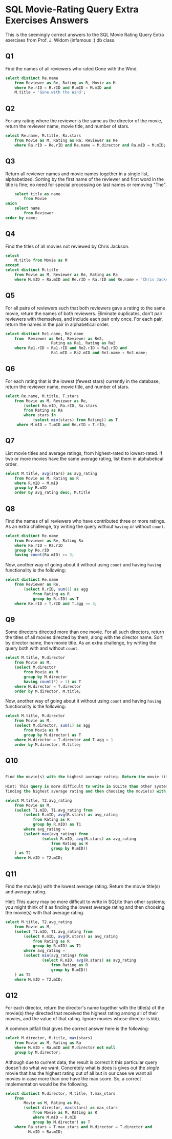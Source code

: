 # SQL Movie-Rating Query Extra Exercises Answers

This is the seemingly correct answers to the SQL Movie Rating Query Extra exercises from 
Prof. J. Widom (infamous :) db class.

## Q1

Find the names of all reviewers who rated Gone with the Wind. 

```sql
select distinct Re.name
    from Reviewer as Re, Rating as R, Movie as M
    where Re.rID = R.rID and R.mID = M.mID and 
    M.title = 'Gone with the Wind';
```

## Q2

For any rating where the reviewer is the same as the director of 
the movie, return the reviewer name, movie title, and number of stars. 

```sql
select Re.name, M.title, Ra.stars
    from Movie as M, Rating as Ra, Reviewer as Re
    where Ra.rID = Re.rID and Re.name = M.director and Ra.mID = M.mID;
```

## Q3

Return all reviewer names and movie names together in a single list, 
alphabetized. Sorting by the first name of the reviewer and first word 
in the title is fine; no need for special processing on last names or 
removing "The". 

```sql
    select title as name
        from Movie 
union    
    select name 
        from Reviewer
order by name;
```

## Q4

Find the titles of all movies not reviewed by Chris Jackson. 

```sql
select 
    M.title from Movie as M 
except
select distinct M.title
    from Movie as M, Reviewer as Re, Rating as Ra
    where M.mID = Ra.mID and Re.rID = Ra.rID and Re.name = 'Chris Jackson';
```

## Q5

For all pairs of reviewers such that both reviewers gave a rating to the same 
movie, return the names of both reviewers. Eliminate duplicates, don't pair 
reviewers with themselves, and include each pair only once. For each pair, 
return the names in the pair in alphabetical order. 

```sql
select distinct Re1.name, Re2.name
    from  Reviewer as Re1, Reviewer as Re2, 
					Rating as Ra1, Rating as Ra2
    where Re1.rID = Ra1.rID and Re2.rID = Ra2.rID and 
					Ra1.mID = Ra2.mID and Re1.name < Re2.name;
```

## Q6

For each rating that is the lowest (fewest stars) currently in the database, 
return the reviewer name, movie title, and number of stars. 

```sql
select Re.name, M.title, T.stars
    from Movie as M, Reviewer as Re,
        (select Ra.mID, Ra.rID, Ra.stars
        from Rating as Ra
        where stars in 
            (select min(stars) from Rating)) as T
     where M.mID = T.mID and Re.rID = T.rID;
```

## Q7

List movie titles and average ratings, from highest-rated to lowest-rated. If two 
or more movies have the same average rating, list them in alphabetical order. 


```sql
select M.title, avg(stars) as avg_rating
    from Movie as M, Rating as R
    where R.mID = M.mID
    group by R.mID
    order by avg_rating desc, M.title
```

## Q8

Find the names of all reviewers who have contributed three or more ratings. 
As an extra challenge, try writing the query without `having` or without `count`. 

```sql
select distinct Re.name
    from Reviewer as Re, Rating Ra
    where Re.rID = Ra.rID
    group by Re.rID
    having count(Ra.mID) >= 3;
```

Now, another way of going about it without using `count` and having `having` functionality
is the following:

```sql
select distinct Re.name
    from Reviewer as Re, 
        (select R.rID, sum(1) as agg 
            from Rating as R
            group by R.rID) as T
    where Re.rID = T.rID and T.agg >= 3;
```

## Q9

Some directors directed more than one movie. For all such directors, return the titles of all 
movies directed by them, along with the director name. Sort by director name, then movie title. 
As an extra challenge, try writing the query both with and without `count`. 

```sql
select M.title, M.director
    from Movie as M,
    (select M.director
        from Movie as M
        group by M.director
        having count(*) > 1) as T
    where M.director = T.director
    order by M.director, M.title;
```

Now, another way of going about it without using `count` and having `having` functionality
is the following:

```sql
select M.title, M.director
    from Movie as M,
    (select M.director, sum(1) as agg
        from Movie as M
        group by M.director) as T
    where M.director = T.director and T.agg > 1
    order by M.director, M.title;
```

## Q10

```sql

Find the movie(s) with the highest average rating. Return the movie title(s) and average rating.
 
Hint: This query is more difficult to write in SQLite than other systems; you might think of it as 
finding the highest average rating and then choosing the movie(s) with that average rating. 

select M.title, T2.avg_rating
    from Movie as M,
    (select T1.mID, T1.avg_rating from  
        (select R.mID, avg(R.stars) as avg_rating
            from Rating as R
            group by R.mID) as T1
        where avg_rating = 
        (select max(avg_rating) from 
                (select R.mID, avg(R.stars) as avg_rating
                    from Rating as R
                    group by R.mID))
    ) as T2
    where M.mID = T2.mID;

```

## Q11

Find the movie(s) with the lowest average rating. Return the movie title(s) and average rating. 

Hint: This query may be more difficult to write in SQLite than other systems; you might think of 
it as finding the lowest average rating and then choosing the movie(s) with that average rating. 

```sql
select M.title, T2.avg_rating
    from Movie as M,
    (select T1.mID, T1.avg_rating from  
        (select R.mID, avg(R.stars) as avg_rating
            from Rating as R
            group by R.mID) as T1
        where avg_rating = 
        (select min(avg_rating) from 
                (select R.mID, avg(R.stars) as avg_rating
                    from Rating as R
                    group by R.mID))
    ) as T2
    where M.mID = T2.mID;
```

## Q12

For each director, return the director's name together with the title(s) of the movie(s) they 
directed that received the highest rating among all of their movies, and the value of that rating. 
Ignore movies whose director is `NULL`. 

A common pitfall that gives the correct answer here is the following:

```sql
select M.director, M.title, max(stars)
    from Movie as M, Rating as Ra
    where M.mID = Ra.mID and M.director not null
    group by M.director;
```

Although due to current data, the result is correct it this particular query doesn't do what 
we want. Concretely what is does is gives out the *single* movie that has the highest rating
out of all but in our case we want all movies in case more than one have the max score. So,
a correct implementation would be the following.

```sql
select distinct M.director, M.title, T.max_stars
    from 
        Movie as M, Rating as Ra,
        (select director, max(stars) as max_stars
            from Movie as M, Rating as R
            where M.mID = R.mID
            group by M.director) as T
    where Ra.stars = T.max_stars and M.director = T.director and 
          M.mID = Ra.mID;
```


